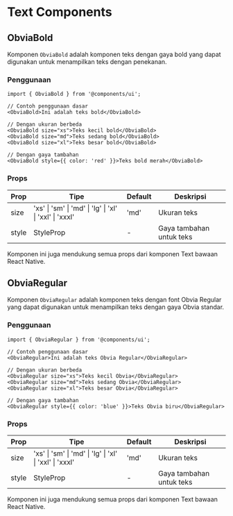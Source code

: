 # Text Components

## ObviaBold

Komponen `ObviaBold` adalah komponen teks dengan gaya bold yang dapat digunakan untuk menampilkan teks dengan penekanan.

### Penggunaan

```tsx
import { ObviaBold } from '@components/ui';

// Contoh penggunaan dasar
<ObviaBold>Ini adalah teks bold</ObviaBold>

// Dengan ukuran berbeda
<ObviaBold size="xs">Teks kecil bold</ObviaBold>
<ObviaBold size="md">Teks sedang bold</ObviaBold>
<ObviaBold size="xl">Teks besar bold</ObviaBold>

// Dengan gaya tambahan
<ObviaBold style={{ color: 'red' }}>Teks bold merah</ObviaBold>
```

### Props

| Prop | Tipe | Default | Deskripsi |
|------|------|---------|------------|
| size | 'xs' \| 'sm' \| 'md' \| 'lg' \| 'xl' \| 'xxl' \| 'xxxl' | 'md' | Ukuran teks |
| style | StyleProp<TextStyle> | - | Gaya tambahan untuk teks |

Komponen ini juga mendukung semua props dari komponen Text bawaan React Native.

## ObviaRegular

Komponen `ObviaRegular` adalah komponen teks dengan font Obvia Regular yang dapat digunakan untuk menampilkan teks dengan gaya Obvia standar.

### Penggunaan

```tsx
import { ObviaRegular } from '@components/ui';

// Contoh penggunaan dasar
<ObviaRegular>Ini adalah teks Obvia Regular</ObviaRegular>

// Dengan ukuran berbeda
<ObviaRegular size="xs">Teks kecil Obvia</ObviaRegular>
<ObviaRegular size="md">Teks sedang Obvia</ObviaRegular>
<ObviaRegular size="xl">Teks besar Obvia</ObviaRegular>

// Dengan gaya tambahan
<ObviaRegular style={{ color: 'blue' }}>Teks Obvia biru</ObviaRegular>
```

### Props

| Prop | Tipe | Default | Deskripsi |
|------|------|---------|------------|
| size | 'xs' \| 'sm' \| 'md' \| 'lg' \| 'xl' \| 'xxl' \| 'xxxl' | 'md' | Ukuran teks |
| style | StyleProp<TextStyle> | - | Gaya tambahan untuk teks |

Komponen ini juga mendukung semua props dari komponen Text bawaan React Native.
